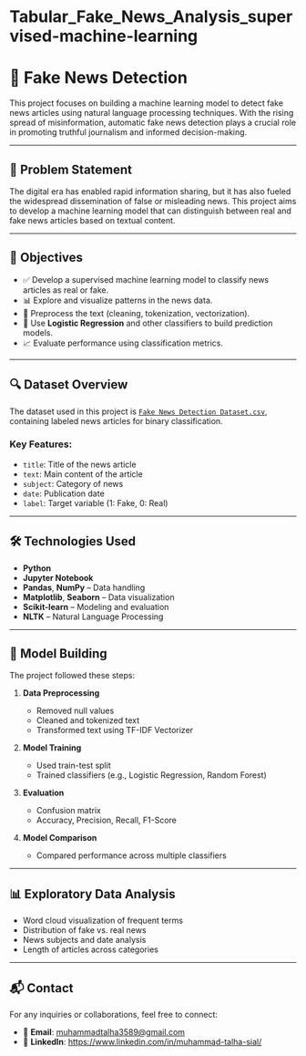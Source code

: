 # Tabular_Fake_News_Analysis_supervised-machine-learning

# 📰 Fake News Detection

This project focuses on building a machine learning model to detect fake news articles using natural language processing techniques. With the rising spread of misinformation, automatic fake news detection plays a crucial role in promoting truthful journalism and informed decision-making.

---

## 📌 Problem Statement

The digital era has enabled rapid information sharing, but it has also fueled the widespread dissemination of false or misleading news. This project aims to develop a machine learning model that can distinguish between real and fake news articles based on textual content.

---

## 🎯 Objectives

- ✅ Develop a supervised machine learning model to classify news articles as real or fake.  
- 📊 Explore and visualize patterns in the news data.  
- 🧹 Preprocess the text (cleaning, tokenization, vectorization).  
- 🧠 Use **Logistic Regression** and other classifiers to build prediction models.  
- 📈 Evaluate performance using classification metrics.

---

## 🔍 Dataset Overview

The dataset used in this project is [`Fake News Detection Dataset.csv`](Fake%20News%20Detection%20Dataset.csv), containing labeled news articles for binary classification.

### Key Features:

- `title`: Title of the news article  
- `text`: Main content of the article  
- `subject`: Category of news  
- `date`: Publication date  
- `label`: Target variable (1: Fake, 0: Real)

---

## 🛠️ Technologies Used

- **Python**  
- **Jupyter Notebook**  
- **Pandas**, **NumPy** – Data handling  
- **Matplotlib**, **Seaborn** – Data visualization  
- **Scikit-learn** – Modeling and evaluation  
- **NLTK** – Natural Language Processing

---

## 🧪 Model Building

The project followed these steps:

1. **Data Preprocessing**
   - Removed null values
   - Cleaned and tokenized text
   - Transformed text using TF-IDF Vectorizer

2. **Model Training**
   - Used train-test split
   - Trained classifiers (e.g., Logistic Regression, Random Forest)

3. **Evaluation**
   - Confusion matrix
   - Accuracy, Precision, Recall, F1-Score

4. **Model Comparison**
   - Compared performance across multiple classifiers

---

## 📊 Exploratory Data Analysis

- Word cloud visualization of frequent terms  
- Distribution of fake vs. real news  
- News subjects and date analysis  
- Length of articles across categories  

---

## 📬 Contact

For any inquiries or collaborations, feel free to connect:

- 📧 **Email**: muhammadtalha3589@gmail.com  
- 💼 **LinkedIn**: https://www.linkedin.com/in/muhammad-talha-sial/
